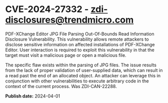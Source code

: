 # CVE-2024-27332 - zdi-disclosures@trendmicro.com

PDF-XChange Editor JPG File Parsing Out-Of-Bounds Read Information Disclosure Vulnerability. This vulnerability allows remote attackers to disclose sensitive information on affected installations of PDF-XChange Editor. User interaction is required to exploit this vulnerability in that the target must visit a malicious page or open a malicious file.

The specific flaw exists within the parsing of JPG files. The issue results from the lack of proper validation of user-supplied data, which can result in a read past the end of an allocated object. An attacker can leverage this in conjunction with other vulnerabilities to execute arbitrary code in the context of the current process. Was ZDI-CAN-22288.

**Publish date:** 2024-04-01
